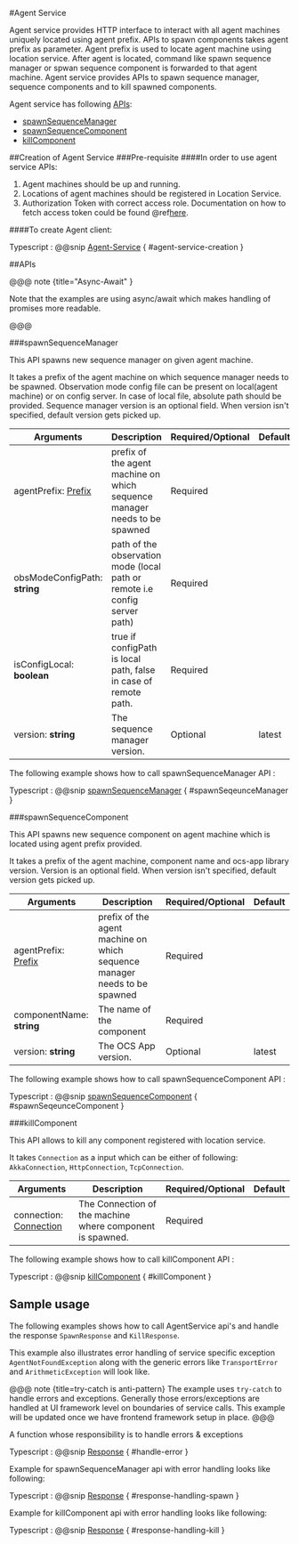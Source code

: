 #Agent Service

Agent service provides HTTP interface to interact with all agent machines uniquely located using agent prefix.
APIs to spawn components takes agent prefix as parameter. Agent prefix is used to locate agent machine using location service.
After agent is located, command like spawn sequence manager or spwan sequence component is forwarded to that agent machine.
Agent service provides APIs to spawn sequence manager, sequence components and to kill spawned components.

Agent service has following [APIs](#apis):

* [spawnSequenceManager](#spawnsequencemanager)
* [spawnSequenceComponent](#spawnsequencecomponent)
* [killComponent](#killcomponent)


##Creation of Agent Service
###Pre-requisite
####In order to use agent service APIs:

  1. Agent machines should be up and running.
  2. Locations of agent machines should be registered in Location Service.
  3. Authorization Token with correct access role.
     Documentation on how to fetch access token could be found @ref[here](../../aas/csw-aas-js.md).

####To create Agent client:

Typescript
:   @@snip [Agent-Service](../../../../../example/src/documentation/agent/AgentServiceExamples.ts) { #agent-service-creation }

##APIs

@@@ note {title="Async-Await" }

Note that the examples are using async/await which makes handling of promises more readable.

@@@

###spawnSequenceManager

   This API spawns new sequence manager on given agent machine.

   It takes a prefix of the agent machine on which sequence manager needs to be spawned. Observation mode config file can
   be present on local(agent machine) or on config server. In case of local file, absolute path should be provided.
   Sequence manager version is an optional field. When version isn't specified, default version gets picked up.


| Arguments                                                  | Description                                                                | Required/Optional |Default |
|-----------------------                                     | -------------------------------------------------------------------------  | ------------ | ----------- |
| agentPrefix: [Prefix](../../params/commands.html#prefix)   | prefix of the agent machine on which sequence manager needs to be spawned  | Required |   |
| obsModeConfigPath: **string**                              | path of the observation mode (local path or remote i.e config server path) | Required |  |
| isConfigLocal: **boolean**                                 | true if configPath is local path, false in case of remote path.            | Required |  |
| version: **string**                                        | The sequence manager version.           | Optional |  latest |

The following example shows how to call spawnSequenceManager API :

Typescript
:   @@snip [spawnSequenceManager](../../../../../example/src/documentation/agent/AgentServiceExamples.ts) { #spawnSeqeunceManager }

###spawnSequenceComponent

   This API spawns new sequence component on agent machine which is located using agent prefix provided.

   It takes a prefix of the agent machine, component name and ocs-app library version. Version is an optional field.
    When version isn't specified, default version gets picked up.

| Arguments                                                  | Description                                                                | Required/Optional | Default|
|-----------------------                                     | -------------------------------------------------------------------------  | ------------      |--------|
| agentPrefix: [Prefix](../../params/commands.html#prefix)   | prefix of the agent machine on which sequence manager needs to be spawned  | Required          |      |
| componentName: **string**                                  |The name of the component                                                   | Required          |      |
| version: **string**                                        | The OCS App version.                                                       | Optional          | latest |

The following example shows how to call spawnSequenceComponent API :

Typescript
:   @@snip [spawnSequenceComponent](../../../../../example/src/documentation/agent/AgentServiceExamples.ts) { #spawnSeqeunceComponent }

###killComponent

   This API allows to kill any component registered with location service.

   It takes `Connection` as a input which can be either of following: `AkkaConnection`, `HttpConnection`, `TcpConnection`.

| Arguments                                                   | Description                                                                | Required/Optional | Default|
|------------------------------------------------------------ | -------------------------------------------------------------------------  | ------------      |--------|
| connection: [Connection](../../services/location/location-service.html#connections)   | The Connection of the machine where component is spawned. | Required |      |

The following example shows how to call killComponent API :

Typescript
:   @@snip [killComponent](../../../../../example/src/documentation/agent/AgentServiceExamples.ts) { #killComponent }


## Sample usage

The following examples shows how to call AgentService api's and handle the response `SpawnResponse` and `KillResponse`.

This example also illustrates error handling of service specific exception `AgentNotFoundException` along with the generic errors like `TransportError` and `ArithmeticException` will look like.

@@@ note {title=try-catch is anti-pattern}
The example uses `try-catch` to handle errors and exceptions. Generally those errors/exceptions are handled at UI framework level on boundaries of service calls.
This example will be updated once we have frontend framework setup in place.
@@@

A function whose responsibility is to handle errors & exceptions

Typescript
:   @@snip [Response](../../../../../example/src/documentation/agent/AgentServiceExamples.ts) { #handle-error }

Example for spawnSequenceManager api with error handling looks like following:

Typescript
:   @@snip [Response](../../../../../example/src/documentation/agent/AgentServiceExamples.ts) { #response-handling-spawn }

Example for killComponent api with error handling looks like following:

Typescript
:   @@snip [Response](../../../../../example/src/documentation/agent/AgentServiceExamples.ts) { #response-handling-kill }

